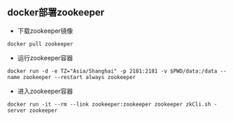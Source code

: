 ## docker部署zookeeper
- 下载zookeeper镜像
```shell
docker pull zookeeper
```
- 运行zookeeper容器
```shell
docker run -d -e TZ="Asia/Shanghai" -p 2181:2181 -v $PWD/data:/data --name zookeeper --restart always zookeeper
```
- 进入zookeeper容器
```shell
docker run -it --rm --link zookeeper:zookeeper zookeeper zkCli.sh -server zookeeper
```